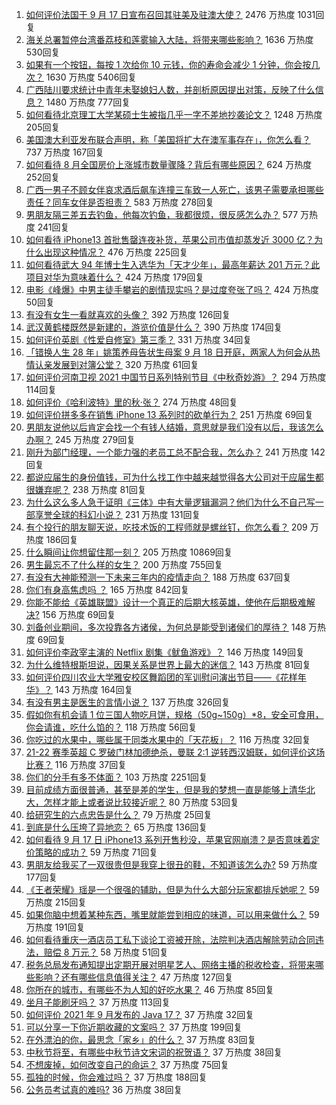 1. [如何评价法国于 9 月 17 日宣布召回其驻美及驻澳大使？](https://www.zhihu.com/question/487541819) 2476 万热度 1031回复
1. [海关总署暂停台湾番荔枝和莲雾输入大陆，将带来哪些影响？](https://www.zhihu.com/question/487754914) 1636 万热度 530回复
1. [如果有一个按钮，每按 1 次给你 10 元钱，你的寿命会减少 1 分钟，你会按几次？](https://www.zhihu.com/question/384995742) 1630 万热度 5406回复
1. [广西陆川要求统计中青年未娶媳妇人数，并剖析原因提出对策，反映了什么信息？](https://www.zhihu.com/question/487602698) 1480 万热度 777回复
1. [如何看待北京理工大学某硕士生被指几乎一字不差地抄袭论文？](https://www.zhihu.com/question/487690998) 1248 万热度 205回复
1. [美国澳大利亚发布联合声明，称「美国将扩大在澳军事存在」，你怎么看？](https://www.zhihu.com/question/487441681) 737 万热度 167回复
1. [如何看待 8 月全国房价上涨城市数量骤降？背后有哪些原因？](https://www.zhihu.com/question/487149660) 624 万热度 252回复
1. [广西一男子不顾女伴哀求酒后飙车连撞三车致一人死亡，该男子需要承担哪些责任？同车女伴是否担责？](https://www.zhihu.com/question/487543080) 583 万热度 278回复
1. [男朋友隔三差五去钓鱼，他每次钓鱼，我都很烦，很反感怎么办？](https://www.zhihu.com/question/473937991) 577 万热度 241回复
1. [如何看待 iPhone13 首批售罄连夜补货，苹果公司市值却蒸发近 3000 亿？为什么出现这种情况？](https://www.zhihu.com/question/487572631) 476 万热度 225回复
1. [如何看待武大 94 年博士生入选华为「天才少年」，最高年薪达 201 万元？此项目对华为意味着什么？](https://www.zhihu.com/question/487671146) 424 万热度 179回复
1. [电影《峰爆》中男主徒手攀岩的剧情现实吗？是过度夸张了吗？](https://www.zhihu.com/question/487532203) 424 万热度 50回复
1. [有没有女生一看就喜欢的头像？](https://www.zhihu.com/question/410954554) 392 万热度 126回复
1. [武汉黄鹤楼既然是新建的，游览价值是什么？](https://www.zhihu.com/question/463692637) 390 万热度 174回复
1. [如何评价英剧《性爱自修室》第三季？](https://www.zhihu.com/question/487371776) 331 万热度 34回复
1. [「错换人生 28 年」姚策养母告状生母案 9 月 18 日开庭，两家人为何会从热情认亲发展到对簿公堂？](https://www.zhihu.com/question/487624066) 320 万热度 61回复
1. [如何评价河南卫视 2021 中国节日系列特别节目《中秋奇妙游》？](https://www.zhihu.com/question/487468979) 294 万热度 114回复
1. [如何评价《哈利波特》里的秋·张？](https://www.zhihu.com/question/438739182) 274 万热度 48回复
1. [如何评价拼多多在销售 iPhone 13 系列时的砍单行为？](https://www.zhihu.com/question/487572687) 251 万热度 69回复
1. [男朋友说他以后肯定会找一个有钱人结婚，意思就是我们没有以后，我该怎么办啊？](https://www.zhihu.com/question/484870415) 245 万热度 279回复
1. [刚升为部门经理，一个能力强的老员工总不配合我，怎么办？](https://www.zhihu.com/question/485879434) 241 万热度 142回复
1. [都说应届生的身份值钱，可为什么找工作中越来越觉得各大公司对于应届生都很嫌弃呢？](https://www.zhihu.com/question/478918702) 238 万热度 81回复
1. [为什么这么多人急于证明《三体》中有大量逻辑漏洞？他们为什么不自己写一部享誉全球的科幻小说？](https://www.zhihu.com/question/487432334) 231 万热度 131回复
1. [有个投行的朋友聊天说，吃技术饭的工程师就是螺丝钉，你怎么看？](https://www.zhihu.com/question/440620770) 209 万热度 186回复
1. [什么瞬间让你想留住那一刻？](https://www.zhihu.com/question/59120465) 205 万热度 10869回复
1. [男生最忘不了什么样的女生？](https://www.zhihu.com/question/320387789) 200 万热度 755回复
1. [有没有大神能预测一下未来三年内的疫情走向？](https://www.zhihu.com/question/478933195) 188 万热度 637回复
1. [你们有身高焦虑吗 ？](https://www.zhihu.com/question/479758563) 165 万热度 842回复
1. [你能不能给《英雄联盟》设计一个真正的后期大核英雄，使他在后期极难解决?](https://www.zhihu.com/question/478832598) 156 万热度 69回复
1. [刘备创业期间，多次投靠各方诸侯，为何总是能受到诸侯们的厚待？](https://www.zhihu.com/question/473259130) 148 万热度 69回复
1. [如何评价李政宰主演的 Netflix 剧集《鱿鱼游戏》？](https://www.zhihu.com/question/487370418) 146 万热度 149回复
1. [为什么维特根斯坦说，因果关系是世界上最大的迷信？](https://www.zhihu.com/question/64302676) 143 万热度 81回复
1. [如何评价四川农业大学雅安校区舞蹈团的军训慰问演出节目——《花样年华》？](https://www.zhihu.com/question/487656234) 143 万热度 164回复
1. [有没有男主是医生的言情小说？](https://www.zhihu.com/question/370530816) 137 万热度 326回复
1. [假如你有机会请 1 位三国人物吃月饼，规格（50g~150g）*8，安全可食用，你会请谁，吃什么馅的？](https://www.zhihu.com/question/487765397) 118 万热度 56回复
1. [你吃过的水果中，哪些属于同类水果中的「天花板」？](https://www.zhihu.com/question/475540509) 116 万热度 32回复
1. [21-22 赛季英超 C 罗破门林加德绝杀，曼联 2:1 逆转西汉姆联，如何评价这场比赛？](https://www.zhihu.com/question/487847991) 116 万热度 37回复
1. [你们的分手有多不体面？](https://www.zhihu.com/question/363689631) 103 万热度 2251回复
1. [目前成绩方面很普通，甚至是差的学生，但是我的梦想一直是能够上清华北大，怎样才能上或者说比较接近呢？](https://www.zhihu.com/question/481879333) 80 万热度 53回复
1. [给研究生的六点忠告是什么？](https://www.zhihu.com/question/486522815) 79 万热度 25回复
1. [到底是什么压垮了异地恋？](https://www.zhihu.com/question/479681398) 65 万热度 136回复
1. [如何看待 9 月 17 日 iPhone13 系列开售秒没，苹果官网崩溃？是否意味着定价策略的成功？](https://www.zhihu.com/question/487519729) 59 万热度 71回复
1. [男朋友给我买了一双很贵但是我穿上很丑的鞋，不知道该怎么办?](https://www.zhihu.com/question/486761628) 59 万热度 177回复
1. [《王者荣耀》瑶是一个很强的辅助，但是为什么大部分玩家都排斥她呢？](https://www.zhihu.com/question/486974153) 59 万热度 215回复
1. [如果你脑中想着某种东西，嘴里就能尝到相应的味道，可以用来做什么？](https://www.zhihu.com/question/479838289) 59 万热度 191回复
1. [如何看待重庆一酒店员工私下谈论工资被开除，法院判决酒店解除劳动合同违法，赔偿 8 万元？](https://www.zhihu.com/question/486953469) 58 万热度 51回复
1. [税务总局发布通知提出定期开展对明星艺人、网络主播的税收检查，将带来哪些影响？还有哪些信息值得关注？](https://www.zhihu.com/question/487701637) 47 万热度 127回复
1. [你所在的城市，有哪些不为人知的好吃水果？](https://www.zhihu.com/question/484338729) 46 万热度 85回复
1. [坐月子能刷牙吗？](https://www.zhihu.com/question/486699310) 37 万热度 113回复
1. [如何评价 2021 年 9 月发布的 Java 17？](https://www.zhihu.com/question/481067247) 37 万热度 32回复
1. [可以分享一下你近期收藏的文案吗？](https://www.zhihu.com/question/469650894) 37 万热度 199回复
1. [在外漂泊的你，最思念「家乡」的什么？](https://www.zhihu.com/question/487637522) 37 万热度 83回复
1. [中秋节将至，有哪些中秋节诗文宋词的祝贺语？](https://www.zhihu.com/question/485000264) 37 万热度 38回复
1. [不想废掉，如何改变自己的命运？](https://www.zhihu.com/question/485794175) 37 万热度 75回复
1. [孤独的时候，你会难过吗？](https://www.zhihu.com/question/487121005) 37 万热度 188回复
1. [公务员考试真的难吗?](https://www.zhihu.com/question/486450647) 36 万热度 38回复